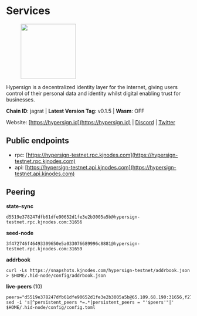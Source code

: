 # Services

<figure><img src="https://raw.githubusercontent.com/kj89/testnet_manuals/main/pingpub/logos/hypersign.png" width="150" alt=""><figcaption></figcaption></figure>

Hypersign is a decentralized identity layer for the internet, giving  users control of their personal data and identity whilst digital  enabling trust for businesses.

**Chain ID**: jagrat | **Latest Version Tag**: v0.1.5 | **Wasm**: OFF

Website: [https://hypersign.id](https://hypersign.id) | [Discord](https://discord.gg/DmuUjMrHVw) | [Twitter](https://twitter.com/hypersignchain)


## Public endpoints

* rpc: [https://hypersign-testnet.rpc.kjnodes.com](https://hypersign-testnet.rpc.kjnodes.com)
* api: [https://hypersign-testnet.api.kjnodes.com](https://hypersign-testnet.api.kjnodes.com)

## Peering

**state-sync**

```
d5519e378247dfb61dfe90652d1fe3e2b3005a5b@hypersign-testnet.rpc.kjnodes.com:31656
```

**seed-node**

```
3f472746f46493309650e5a033076689996c8881@hypersign-testnet.rpc.kjnodes.com:31659
```

**addrbook**
```
curl -Ls https://snapshots.kjnodes.com/hypersign-testnet/addrbook.json > $HOME/.hid-node/config/addrbook.json
```

**live-peers** (10)
```
peers="d5519e378247dfb61dfe90652d1fe3e2b3005a5b@65.109.68.190:31656,f277d5a80e789ce69bb3318dfd5efea45986c073@176.9.22.117:31656,7d85caec437cc8c0a504d6ab3b18fd07c173b2fb@94.130.219.37:26001,a275d8018f683f279bf5167a72d294bfacafa839@178.63.102.172:41656,1380864bb38481fef4b2358026a5ed53fc027679@95.214.52.206:26656,ce6686036f6554deb0490103dcc201172e7c3f2f@81.0.220.131:26656,d92268c246e02a54103f7098b901b876c88f006e@5.161.130.108:26656,2641ddcf28d8adf448edb573de1efba0b6971d9e@178.154.222.128:26656,52eee2c34150d621312087e49f118969472ba55f@149.102.137.192:26656,4aa182ce191cd089929544fe0612d33a02a2cde9@46.17.250.145:26656"
sed -i 's|^persistent_peers *=.*|persistent_peers = "'$peers'"|' $HOME/.hid-node/config/config.toml
```
